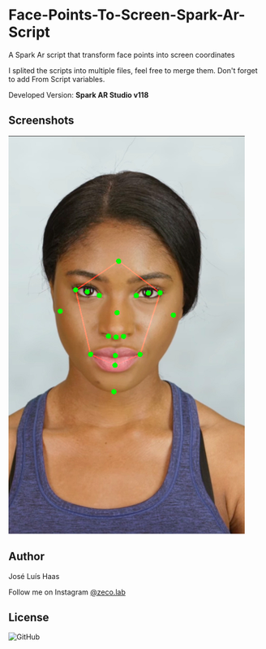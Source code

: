# Face-Points-To-Screen-Spark-Ar-Script
A Spark Ar script that transform face points into screen coordinates

I splited the scripts into multiple files, feel free to merge them.
Don't forget to add From Script variables.

Developed Version: **Spark AR Studio v118**

## Screenshots
![screenshot01](example01.jpg)

## Author
José Luís Haas

Follow me on Instagram [@zeco.lab](https://instagram.com/zeco.lab)

## License
![GitHub](https://img.shields.io/github/license/zecazeco/Face-Points-To-Screen-Spark-Ar-Script?style=for-the-badge)
